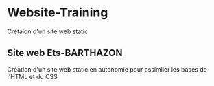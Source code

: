 # Website-Training

 Crétaion d'un site web static

## Site web Ets-BARTHAZON

Création d'un site web static en autonomie pour assimiler les bases de l'HTML et du CSS